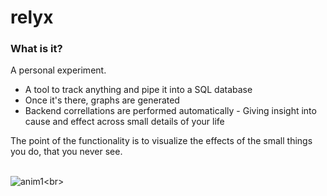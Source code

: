 # relyx

### What is it?

A personal experiment.

- A tool to track anything and pipe it into a SQL database
- Once it's there, graphs are generated
- Backend correllations are performed automatically - Giving insight into cause and effect across small details of your life

The point of the functionality is to visualize the effects of the small things you do, that you never see.
<br><br>

![anim1](https://github.com/eagleEggs/relyx/blob/master/screenShots/relyxGif1.gif?)<br>

